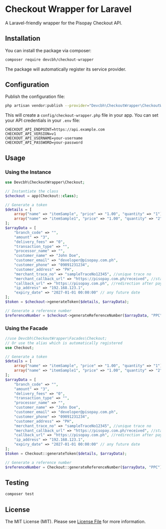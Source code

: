 # Checkout Wrapper for Laravel

A Laravel-friendly wrapper for the Pisopay Checkout API.

## Installation

You can install the package via composer:

```bash
composer require devcbh/checkout-wrapper
```

The package will automatically register its service provider.

## Configuration

Publish the configuration file:

```bash
php artisan vendor:publish --provider="Devcbh\CheckoutWrapper\CheckoutWrapperServiceProvider" --tag="config"
```

This will create a `config/checkout-wrapper.php` file in your app. You can set your API credentials in your `.env` file:

```
CHECKOUT_API_ENDPOINT=https://api.example.com
CHECKOUT_API_VERSION=v1
CHECKOUT_API_USERNAME=your-username
CHECKOUT_API_PASSWORD=your-password
```

## Usage

### Using the Instance

```php
use Devcbh\CheckoutWrapper\Checkout;

// Instantiate the class
$checkout = app(Checkout::class);

// Generate a token
$details = [
    array("name" => "itemSample", "price" => "1.00", "quantity" => "1"),
    array("name" => "itemSample1", "price" => "1.00", "quantity" => "2")
];
$arrayData = [
    "branch_code" => "",
    "amount" => "3",
    "delivery_fees" => "0",
    "transaction_type" => "",
    "processor_name" => "",
    "customer_name" => "John Doe",
    "customer_email" => "developer@pisopay.com.ph",
    "customer_phone" => "09091231234",
    "customer_address" => "PH",
    "merchant_trace_no" => "sampleTraceNo12345", //unique trace no 
    "merchant_callback_url" => "https://pisopay.com.ph/received", //status update webhook
    "callback_url" => "https://pisopay.com.ph", //redirection after payment and other returns
    "ip_address" => "192.168.123.1",
    "expiry_date" => "2027-01-01 00:00:00" // any future date
];
$token = $checkout->generateToken($details, $arrayData);

// Generate a reference number
$referenceNumber = $checkout->generateReferenceNumber($arrayData, "PPC"); // 2nd param is the channel code

```

### Using the Facade

```php
//use Devcbh\CheckoutWrapper\Facades\Checkout;
// Or use the alias which is automatically registered
use Checkout;

// Generate a token
$details = [
    array("name" => "itemSample", "price" => "1.00", "quantity" => "1"),
    array("name" => "itemSample1", "price" => "1.00", "quantity" => "2")
];
$arrayData = [
    "branch_code" => "",
    "amount" => "3",
    "delivery_fees" => "0",
    "transaction_type" => "",
    "processor_name" => "",
    "customer_name" => "John Doe",
    "customer_email" => "developer@pisopay.com.ph",
    "customer_phone" => "09091231234",
    "customer_address" => "PH",
    "merchant_trace_no" => "sampleTraceNo12345", //unique trace no 
    "merchant_callback_url" => "https://pisopay.com.ph/received", //status update webhook
    "callback_url" => "https://pisopay.com.ph", //redirection after payment and other returns
    "ip_address" => "192.168.123.1",
    "expiry_date" => "2027-01-01 00:00:00" // any future date
];
$token = Checkout::generateToken($details, $arrayData);

// Generate a reference number
$referenceNumber = Checkout::generateReferenceNumber($arrayData, "PPC"); // 2nd param is the channel code

```

## Testing

```bash
composer test
```

## License

The MIT License (MIT). Please see [License File](LICENSE.md) for more information.
